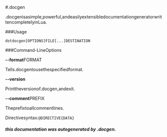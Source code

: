 #.docgen

.docgenisasimple,powerful,andeasilyextensibledocumentationgeneratorwrittencompletelyinLua.



###Usage

`dotdocgen[OPTIONS]FILE[...]DESTINATION`



###Command-LineOptions

**--format**FORMAT

Tells.docgentousethespecifiedformat.



**--version**

Printtheversionof.docgen,andexit.



**--comment**PREFIX

Theprefixtoallcommentlines.



Directivesyntax:`@DIRECTIVE{DATA}`



##### _this documentation was autogenerated by .docgen._